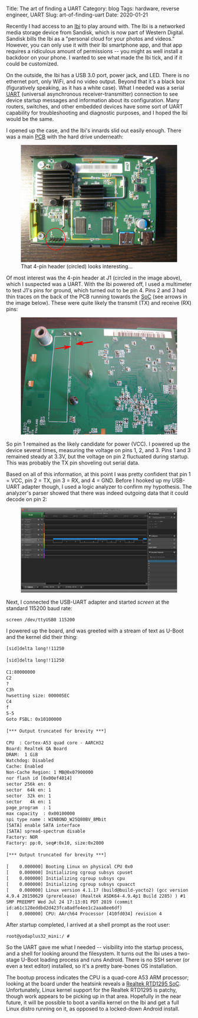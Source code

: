 Title: The art of finding a UART
Category: blog
Tags: hardware, reverse engineer, UART
Slug: art-of-finding-uart
Date: 2020-01-21

Recently I had access to an [Ibi](https://www.meetibi.com) to play around with. The Ibi is a networked media storage device from Sandisk, which is now part of Western Digital. Sandisk bills the Ibi as a "personal cloud for your photos and videos." However, you can only use it with their Ibi smartphone app, and that app requires a ridiculous amount of permissions -- you might as well install a backdoor on your phone. I wanted to see what made the Ibi tick, and if it could be customized.

On the outside, the Ibi has a USB 3.0 port, power jack, and LED. There is no ethernet port, only WiFi, and no video output. Beyond that it's a black box (figuratively speaking, as it has a white case). What I needed was a serial [UART](https://en.wikipedia.org/wiki/Universal_asynchronous_receiver-transmitter) (universal asynchronous receiver-transmitter) connection to see device startup messages and information about its configuration. Many routers, switches, and other embedded devices have some sort of UART capability for troubleshooting and diagnostic purposes, and I hoped the Ibi would be the same.

I opened up the case, and the Ibi's innards slid out easily enough. There was a main [PCB](https://en.wikipedia.org/wiki/Printed_circuit_board) with the hard drive underneath:

<figure>
<a href="images/ibi-main-pcb.jpg"><img src="images/ibi-main-pcb.jpg" alt="Image: Ibi main PCB" width="480" /></a>
<figcaption>That 4-pin header (circled) looks interesting...</figcaption>
</figure>

Of most interest was the 4-pin header at J1 (circled in the image above), which I suspected was a UART. With the Ibi powered off, I used a multimeter to test J1's pins for ground, which turned out to be pin 4. Pins 2 and 3 had thin traces on the back of the PCB running towards the [SoC](https://en.wikipedia.org/wiki/System_on_a_chip) (see arrows in the image below). These were quite likely the transmit (TX) and receive (RX) pins: 

<figure>
<a href="images/ibi-uart-traces.jpg"><img src="images/ibi-uart-traces.jpg" alt="Image: J1 header, pins 2 and 3 traces" width="480" /></a>
</figure>

So pin 1 remained as the likely candidate for power (VCC). I powered up the device several times, measuring the voltage on pins 1, 2, and 3. Pins 1 and 3 remained steady at 3.3V, but the voltage on pin 2 fluctuated during startup. This was probably the TX pin shoveling out serial data.

Based on all of this information, at this point I was pretty confident that pin 1 = VCC, pin 2 = TX, pin 3 = RX, and 4 = GND. Before I hooked up my USB-UART adapter though, I used a logic analyzer to confirm my hypothesis. The analyzer's parser showed that there was indeed outgoing data that it could decode on pin 2:

<figure>
<a href="images/ibi-saleae-capture.png"><img src="images/ibi-saleae-capture.png" alt="Image: Saleae Logic Analyzer serial parser capture" width="641" /></a>
</figure>

Next, I connected the USB-UART adapter and started *screen* at the standard 115200 baud rate:

```text
screen /dev/ttyUSB0 115200
```

I powered up the board, and was greeted with a stream of text as U-Boot and the kernel did their thing:

```text
[sid]delta long!!11250

[sid]delta long!!11250

C1:80000000
C2
?
C3h
hwsetting size: 000005EC
C4
f 
5-5
Goto FSBL: 0x10100000

[*** Output truncated for brevity ***]

CPU  : Cortex-A53 quad core - AARCH32
Board: Realtek QA Board
DRAM:  1 GiB
Watchdog: Disabled
Cache: Enabled
Non-Cache Region: 1 MB@0x07900000
nor flash id [0x00ef4014]
sector 256k en: 0
sector  64k en: 1
sector  32k en: 1
sector   4k en: 1
page_program  : 1
max capacity  : 0x00100000
spi type name : WINBOND_W25Q80BV_8Mbit
[SATA] enable SATA interface
[SATA] spread-spectrum disable
Factory: NOR
Factory: pp:0, seq#:0x10, size:0x2800

[*** Output truncated for brevity ***]

[    0.000000] Booting Linux on physical CPU 0x0
[    0.000000] Initializing cgroup subsys cpuset
[    0.000000] Initializing cgroup subsys cpu
[    0.000000] Initializing cgroup subsys cpuacct
[    0.000000] Linux version 4.1.17 (build@build-yocto2) (gcc version 4.9.4 20150629 (prerelease) (Realtek ASDK64-4.9.4p1 Build 2285) ) #1 SMP PREEMPT Wed Jul 24 17:13:01 PDT 2019 (commit id:a61c128eddbd2d423fca8adfe4ee1c2aaa8ee6df)
[    0.000000] CPU: AArch64 Processor [410fd034] revision 4
```

After startup completed, I arrived at a shell prompt as the root user:

```text
root@yodaplus32_mini:/ #
```

So the UART gave me what I needed -- visibility into the startup process, and a shell for looking around the filesystem. It turns out the Ibi uses a two-stage U-Boot loading process and runs Android. There is no SSH server (or even a text editor) installed, so it's a pretty bare-bones OS installation.

The bootup process indicates the CPU is a quad-core A53 ARM processor; looking at the board under the heatsink reveals a [Realtek RTD1295 SoC](https://www.realtek.com/en/products/communications-network-ics/item/rtd1295). Unfortunately, Linux kernel support for the Realtek RTD1295 is patchy, though work appears to be picking up in that area. Hopefully in the near future, it will be possible to boot a vanilla kernel on the Ibi and get a full Linux distro running on it, as opposed to a locked-down Android install.

